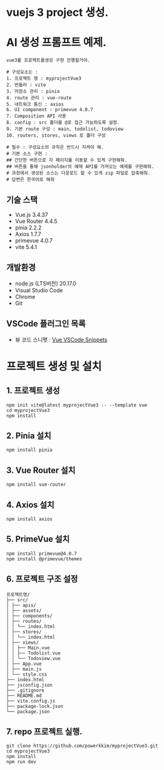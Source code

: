 # vuejs 3 project 생성.

# AI 생성 프롬프트 예제.
```
vue3를 프로젝트를생성 구현 진행할거야. 

# 구성요소는 : 
1. 프로젝트 명 : myprojectVue3
2. 번들러 : vite 
3. 저장소 관리 : pinia 
4. route 관리 : vue-route
5. 네트워크 통신 : axios 
6. UI component : primevue 4.0.7
7. Composition API 사용
8. config : src 폴더를 @로 접근 가능하도록 설정.
9. 기본 route 구성 : main, todolist, todoview
10. routers, stores, views 로 폴더 구성

# 필수 : 구성요소의 규칙은 반드시 지켜야 해.
# 기본 소스 구현 :  
## 간단한 버튼으로 각 페이지를 이동할 수 있게 구현해줘.
## 버튼을 통해 jsonholder의 예제 API를 가져오는 예제를 구현해줘.
# 과정에서 생성된 소스는 다운로드 할 수 있게 zip 파일로 압축해줘.
# 답변은 한국어로 해줘
```

## 기술 스택
- Vue.js 3.4.37
- Vue Router 4.4.5
- pinia 2.2.2
- Axios 1.7.7
- primevue 4.0.7
- vite 5.4.1

## 개발환경 
- node.js (LTS버전) 20.17.0
- Visual Studio Code
- Chrome
- Git

## VSCode 플러그인 목록
- 뷰 코드 스니펫 : [Vue VSCode Snippets](https://marketplace.visualstudio.com/items?itemName=sdras.vue-vscode-snippets)




# 프로젝트 생성 및 설치

## 1. 프로젝트 생성
```
npm init vite@latest myprojectVue3 -- --template vue
cd myprojectVue3
npm install
```

## 2. Pinia 설치
```
npm install pinia
```

## 3. Vue Router 설치
```
npm install vue-router
```

## 4. Axios 설치
```
npm install axios
```

## 5. PrimeVue 설치
```
npm install primevue@4.0.7
npm install @primevue/themes
```

## 6. 프로젝트 구조 설정
```
프로젝트명/
├── src/
│ ├── apis/
│ ├── assets/
│ ├── components/
│ ├── routes/
│ │ └── index.html
│ ├── stores/
│ │ └── index.html 
│ ├── views/
│ │ ├── Main.vue
│ │ ├── Todolist.vue
│ │ └── Todoview.vue 
│ ├── App.vue 
│ ├── main.js 
│ └── style.css
├── index.html
├── jsconfig.json
├── .gitignore
├── README.md
├── vite.config.js
├── package-lock.json
└── package.json
```

## 7. repo 프로젝트 실행.
```[shell]
git clone https://github.com/powerkkim/myprojectVue3.git
cd myprojectVue3
npm install
npm run dev
```





